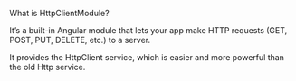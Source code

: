 What is HttpClientModule?

It’s a built-in Angular module that lets your app make HTTP requests (GET, POST, PUT, DELETE, etc.) to a server.

It provides the HttpClient service, which is easier and more powerful than the old Http service.